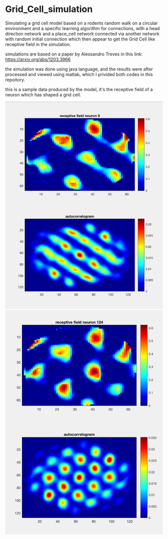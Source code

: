 # Grid_Cell_simulation

Simulating a grid cell model based on a rodents random walk on a circular environment and a specific learning algorithm for connections, with a head direction network and a place_cell network connected via another network with random initial connection which then appear to get the Grid Cell like receptive field in the simulation.

simulations are based on a paper by Alessandro Treves in this link:
https://arxiv.org/abs/1203.3966

the simulation was done using java language, and the results were after processed and viewed using matlab, which I privided both codes in this repoitory.

this is a sample data produced by the model, it's the receptive field of a neuron which has shaped a grid cell.

![first sample](sample_1.png?raw=true "Title")
![second sample](sample_2.png?raw=true "Title")
